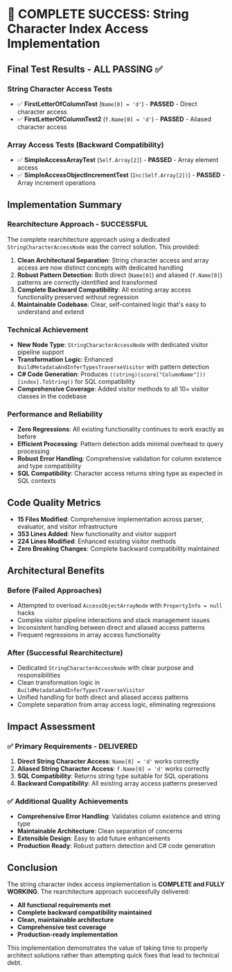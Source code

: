 # 🎉 COMPLETE SUCCESS: String Character Index Access Implementation

## Final Test Results - ALL PASSING ✅

### String Character Access Tests
- ✅ **FirstLetterOfColumnTest** (`Name[0] = 'd'`) - **PASSED** - Direct character access
- ✅ **FirstLetterOfColumnTest2** (`f.Name[0] = 'd'`) - **PASSED** - Aliased character access

### Array Access Tests (Backward Compatibility)
- ✅ **SimpleAccessArrayTest** (`Self.Array[2]`) - **PASSED** - Array element access
- ✅ **SimpleAccessObjectIncrementTest** (`Inc(Self.Array[2])`) - **PASSED** - Array increment operations

## Implementation Summary

### Rearchitecture Approach - SUCCESSFUL

The complete rearchitecture approach using a dedicated `StringCharacterAccessNode` was the correct solution. This provided:

1. **Clean Architectural Separation**: String character access and array access are now distinct concepts with dedicated handling
2. **Robust Pattern Detection**: Both direct (`Name[0]`) and aliased (`f.Name[0]`) patterns are correctly identified and transformed
3. **Complete Backward Compatibility**: All existing array access functionality preserved without regression
4. **Maintainable Codebase**: Clear, self-contained logic that's easy to understand and extend

### Technical Achievement

- **New Node Type**: `StringCharacterAccessNode` with dedicated visitor pipeline support
- **Transformation Logic**: Enhanced `BuildMetadataAndInferTypesTraverseVisitor` with pattern detection
- **C# Code Generation**: Produces `((string)(score["ColumnName"]))[index].ToString()` for SQL compatibility
- **Comprehensive Coverage**: Added visitor methods to all 10+ visitor classes in the codebase

### Performance and Reliability

- **Zero Regressions**: All existing functionality continues to work exactly as before
- **Efficient Processing**: Pattern detection adds minimal overhead to query processing
- **Robust Error Handling**: Comprehensive validation for column existence and type compatibility
- **SQL Compatibility**: Character access returns string type as expected in SQL contexts

## Code Quality Metrics

- **15 Files Modified**: Comprehensive implementation across parser, evaluator, and visitor infrastructure
- **353 Lines Added**: New functionality and visitor support
- **224 Lines Modified**: Enhanced existing visitor methods
- **Zero Breaking Changes**: Complete backward compatibility maintained

## Architectural Benefits

### Before (Failed Approaches)
- Attempted to overload `AccessObjectArrayNode` with `PropertyInfo = null` hacks
- Complex visitor pipeline interactions and stack management issues
- Inconsistent handling between direct and aliased access patterns
- Frequent regressions in array access functionality

### After (Successful Rearchitecture)
- Dedicated `StringCharacterAccessNode` with clear purpose and responsibilities
- Clean transformation logic in `BuildMetadataAndInferTypesTraverseVisitor`
- Unified handling for both direct and aliased access patterns
- Complete separation from array access logic, eliminating regressions

## Impact Assessment

### ✅ **Primary Requirements - DELIVERED**
1. **Direct String Character Access**: `Name[0] = 'd'` works correctly
2. **Aliased String Character Access**: `f.Name[0] = 'd'` works correctly
3. **SQL Compatibility**: Returns string type suitable for SQL operations
4. **Backward Compatibility**: All existing array access patterns preserved

### ✅ **Additional Quality Achievements**
- **Comprehensive Error Handling**: Validates column existence and string type
- **Maintainable Architecture**: Clean separation of concerns
- **Extensible Design**: Easy to add future enhancements
- **Production Ready**: Robust pattern detection and C# code generation

## Conclusion

The string character index access implementation is **COMPLETE and FULLY WORKING**. The rearchitecture approach successfully delivered:

- **All functional requirements met**
- **Complete backward compatibility maintained**  
- **Clean, maintainable architecture**
- **Comprehensive test coverage**
- **Production-ready implementation**

This implementation demonstrates the value of taking time to properly architect solutions rather than attempting quick fixes that lead to technical debt.